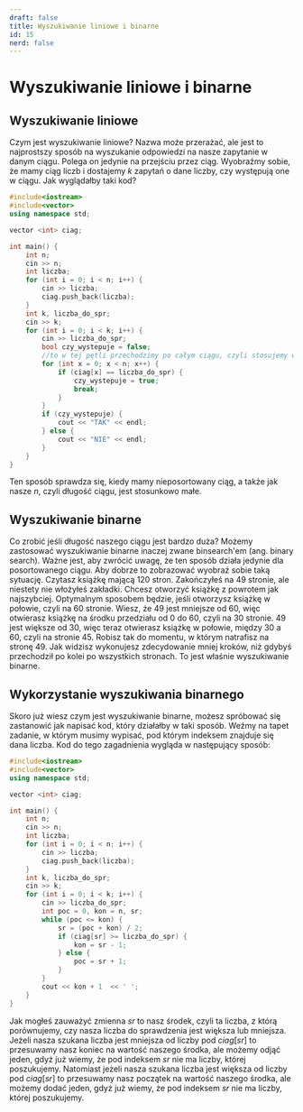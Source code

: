 ```yaml
---
draft: false
title: Wyszukiwanie liniowe i binarne
id: 15
nerd: false
---
```

# Wyszukiwanie liniowe i binarne
## Wyszukiwanie liniowe
Czym jest wyszukiwanie liniowe? Nazwa może przerażać, ale jest to najprostszy sposób na wyszukanie odpowiedzi na nasze zapytanie w danym ciągu. Polega on jedynie na przejściu przez ciąg. Wyobraźmy sobie, że mamy ciąg liczb i dostajemy $k$ zapytań o dane liczby, czy występują one w ciągu. Jak wyglądałby taki kod?
```cpp
#include<iostream>
#include<vector>
using namespace std;

vector <int> ciag;

int main() {
	int n;
	cin >> n;
	int liczba;
	for (int i = 0; i < n; i++) {
		cin >> liczba;
		ciag.push_back(liczba);
	}
	int k, liczba_do_spr;
	cin >> k;
	for (int i = 0; i < k; i++) {
		cin >> liczba_do_spr;
		bool czy_wystepuje = false;
		//to w tej pętli przechodzimy po całym ciągu, czyli stosujemy wyszukiwanie liniowe
		for (int x = 0; x < n; x++) {
			if (ciag[x] == liczba_do_spr) {
				czy_wystepuje = true;
				break;
			}
		}
		if (czy_wystepuje) {
			cout << "TAK" << endl;
		} else {
			cout << "NIE" << endl;
		}
	}
}
```
Ten sposób sprawdza się, kiedy mamy nieposortowany ciąg, a także jak nasze $n$, czyli długość ciągu, jest stosunkowo małe.

## Wyszukiwanie binarne
Co zrobić jeśli długość naszego ciągu jest bardzo duża? Możemy zastosować wyszukiwanie binarne inaczej zwane binsearch'em (ang. binary search). Ważne jest, aby zwrócić uwagę, że ten sposób działa jedynie dla posortowanego ciągu. Aby dobrze to zobrazować wyobraź sobie taką sytuację. Czytasz książkę mającą 120 stron. Zakończyłeś na 49 stronie, ale niestety nie włożyłeś zakładki. Chcesz otworzyć książkę z powrotem jak najszybciej. Optymalnym sposobem będzie, jeśli otworzysz książkę w połowie, czyli na 60 stronie. Wiesz, że 49 jest mniejsze od 60, więc otwierasz książkę na środku przedziału od 0 do 60, czyli na 30 stronie. 49 jest większe od 30, więc teraz otwierasz książkę w połowie, między 30 a 60, czyli na stronie 45. Robisz tak do momentu, w którym natrafisz na stronę 49. Jak widzisz wykonujesz zdecydowanie mniej kroków, niż gdybyś przechodził po kolei po wszystkich stronach. To jest właśnie wyszukiwanie binarne.

## Wykorzystanie wyszukiwania binarnego
Skoro już wiesz czym jest wyszukiwanie binarne, możesz spróbować się zastanowić jak napisać kod, który działałby w taki sposób. Weźmy na tapet zadanie, w którym musimy wypisać, pod którym indeksem znajduje się dana liczba. Kod do tego zagadnienia wygląda w następujący sposób:
```cpp
#include<iostream>
#include<vector>
using namespace std;

vector <int> ciag;

int main() {
	int n;
	cin >> n;
	int liczba;
	for (int i = 0; i < n; i++) {
		cin >> liczba;
		ciag.push_back(liczba);
	}
	int k, liczba_do_spr;
	cin >> k;
	for (int i = 0; i < k; i++) {
		cin >> liczba_do_spr;
		int poc = 0, kon = n, sr;
		while (poc <= kon) {
			sr = (poc + kon) / 2;
			if (ciag[sr] >= liczba_do_spr) {
				kon = sr - 1;
			} else {
				poc = sr + 1;
			}
		}
		cout << kon + 1  << ' ';
	}
}
```
Jak mogłeś zauważyć zmienna $sr$ to nasz środek, czyli ta liczba, z którą porównujemy, czy nasza liczba do sprawdzenia jest większa lub mniejsza. Jeżeli nasza szukana liczba jest mniejsza od liczby pod $ciag[sr]$ to przesuwamy nasz koniec na wartość naszego środka, ale możemy odjąć jeden, gdyż już wiemy, że pod indeksem $sr$ nie ma liczby, której poszukujemy. Natomiast jeżeli nasza szukana liczba jest większa od liczby pod $ciag[sr]$ to przesuwamy nasz początek na wartość naszego środka, ale możemy dodać jeden, gdyż już wiemy, że pod indeksem $sr$ nie ma liczby, której poszukujemy.